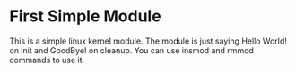 # First Simple Module
This is a simple linux kernel module. 
The module is just saying Hello World! on init and GoodBye! on cleanup.
You can use insmod and rmmod commands to use it.

